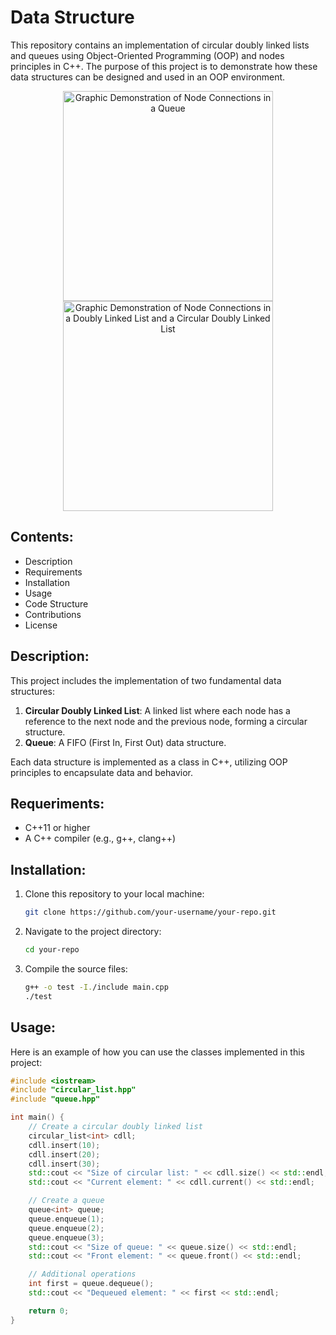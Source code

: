 <h1>
  Data Structure
</h1>

This repository contains an implementation of circular doubly linked lists and queues using Object-Oriented Programming (OOP) and nodes principles in C++. The purpose of this project is to demonstrate how these data structures can be designed and used in an OOP environment.

<div align="center">
    <img src="https://www.masaischool.com/blog/content/images/wordpress/2022/04/First-In-First-Out-Queue-768x512.png" title="Graphic Demonstration of Node Connections in a Queue"
       style="width: 35vw; height: auto;" />
</div>
<div align="center">
    <img src="https://www.monografias.com/trabajos107/guia-teoria-otras-estructuras-dinamicas-y-orden-algoritmos/image005.jpg" title="Graphic Demonstration of Node Connections in a Doubly Linked List and a Circular Doubly Linked List"
       style="width: 35vw; height: auto;" />
</div>

 <h2> Contents: </h2>

- Description
- Requirements
- Installation
- Usage
- Code Structure
- Contributions
- License

<h2> Description: </h2>

This project includes the implementation of two fundamental data structures:

1. **Circular Doubly Linked List**: A linked list where each node has a reference to the next node and the previous node, forming a circular structure.
2. **Queue**: A FIFO (First In, First Out) data structure.

Each data structure is implemented as a class in C++, utilizing OOP principles to encapsulate data and behavior.

<h2> Requeriments: </h2>

- C++11 or higher
- A C++ compiler (e.g., g++, clang++)

<h2> Installation: </h2> 

1. Clone this repository to your local machine:
    ```bash
    git clone https://github.com/your-username/your-repo.git
    ```
2. Navigate to the project directory:
    ```bash
    cd your-repo
    ```
3. Compile the source files:
    ```bash
    g++ -o test -I./include main.cpp
    ./test
    ```

 <h2> Usage: </h2>

Here is an example of how you can use the classes implemented in this project:

```cpp
#include <iostream>
#include "circular_list.hpp"
#include "queue.hpp"

int main() {
    // Create a circular doubly linked list
    circular_list<int> cdll;
    cdll.insert(10);
    cdll.insert(20);
    cdll.insert(30);
    std::cout << "Size of circular list: " << cdll.size() << std::endl;
    std::cout << "Current element: " << cdll.current() << std::endl;

    // Create a queue
    queue<int> queue;
    queue.enqueue(1);
    queue.enqueue(2);
    queue.enqueue(3);
    std::cout << "Size of queue: " << queue.size() << std::endl;
    std::cout << "Front element: " << queue.front() << std::endl;

    // Additional operations
    int first = queue.dequeue();
    std::cout << "Dequeued element: " << first << std::endl;

    return 0;
}
